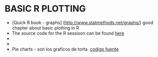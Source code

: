 # BASIC R PLOTTING

+ [Quick R book - graphs] (http://www.statmethods.net/graphs/) good chapter about basic plotting in R
+ The source code for the R sessison can be found [here](https://github.com/DM-MGO-2016/lectures/blob/master/Graficos-Simples.R)
+ 
+
+ Pie charts - son los graficos de torta. [codigo fuente](https://github.com/DM-MGO-2016/lectures/blob/master/pie-charts.R)
